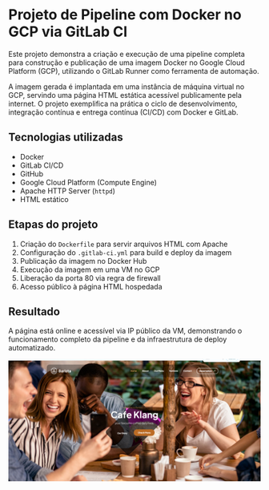 # Projeto de Pipeline com Docker no GCP via GitLab CI

Este projeto demonstra a criação e execução de uma pipeline completa para construção e publicação de uma imagem Docker no Google Cloud Platform (GCP), utilizando o GitLab Runner como ferramenta de automação.

A imagem gerada é implantada em uma instância de máquina virtual no GCP, servindo uma página HTML estática acessível publicamente pela internet. O projeto exemplifica na prática o ciclo de desenvolvimento, integração contínua e entrega contínua (CI/CD) com Docker e GitLab.

## Tecnologias utilizadas

- Docker
- GitLab CI/CD
- GitHub
- Google Cloud Platform (Compute Engine)
- Apache HTTP Server (`httpd`)
- HTML estático

## Etapas do projeto

1. Criação do `Dockerfile` para servir arquivos HTML com Apache
2. Configuração do `.gitlab-ci.yml` para build e deploy da imagem
3. Publicação da imagem no Docker Hub
4. Execução da imagem em uma VM no GCP
5. Liberação da porta 80 via regra de firewall
6. Acesso público à página HTML hospedada

## Resultado

A página está online e acessível via IP público da VM, demonstrando o funcionamento completo da pipeline e da infraestrutura de deploy automatizado.

![Cafe Klang](https://github.com/lipenspereira39/projeto_CICD_GCP_RUNNER/blob/main/Cafe%20Klang.png)
